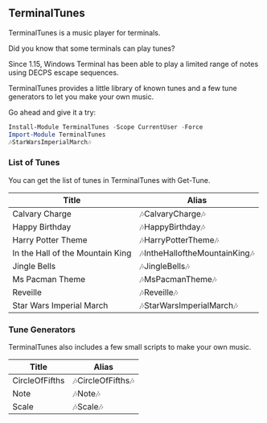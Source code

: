 ## TerminalTunes

TerminalTunes is a music player for terminals.

Did you know that some terminals can play tunes?

Since 1.15, Windows Terminal has been able to play a limited range of notes using DECPS escape sequences.

TerminalTunes provides a little library of known tunes and a few tune generators to let you make your own music.

Go ahead and give it a try:

~~~PowerShell
Install-Module TerminalTunes -Scope CurrentUser -Force
Import-Module TerminalTunes
🎶StarWarsImperialMarch🎶
~~~

### List of Tunes

You can get the list of tunes in TerminalTunes with Get-Tune.


|Title                           |Alias                         |
|--------------------------------|------------------------------|
|Calvary Charge                  |🎶CalvaryCharge🎶             |
|Happy Birthday                  |🎶HappyBirthday🎶             |
|Harry Potter Theme              |🎶HarryPotterTheme🎶          |
|In the Hall of the Mountain King|🎶IntheHalloftheMountainKing🎶|
|Jingle Bells                    |🎶JingleBells🎶               |
|Ms Pacman Theme                 |🎶MsPacmanTheme🎶             |
|Reveille                        |🎶Reveille🎶                  |
|Star Wars Imperial March        |🎶StarWarsImperialMarch🎶     |



### Tune Generators

TerminalTunes also includes a few small scripts to make your own music.


|Title         |Alias             |
|--------------|------------------|
|CircleOfFifths|🎶CircleOfFifths🎶|
|Note          |🎶Note🎶          |
|Scale         |🎶Scale🎶         |








